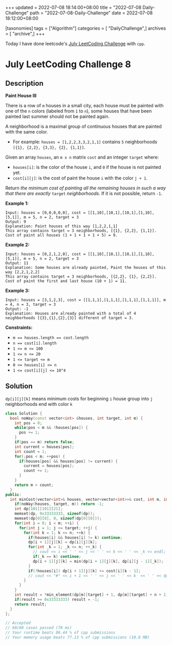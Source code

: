 +++
updated = 2022-07-08 18:14:00+08:00
title = "2022-07-08 Daily-Challenge"
path = "2022-07-08-Daily-Challenge"
date = 2022-07-08 18:12:00+08:00

[taxonomies]
tags = ["Algorithm"]
categories = [ "DailyChallenge",]
archives = [ "archive",]
+++

Today I have done leetcode's [July LeetCoding Challenge](https://leetcode.com/problems/paint-house-iii/) with `cpp`.

<!-- more -->

# July LeetCoding Challenge 8

## Description

**Paint House III**

There is a row of `m` houses in a small city, each house must be painted with one of the `n` colors (labeled from `1` to `n`), some houses that have been painted last summer should not be painted again.

A neighborhood is a maximal group of continuous houses that are painted with the same color.

- For example: `houses = [1,2,2,3,3,2,1,1]` contains `5` neighborhoods `[{1}, {2,2}, {3,3}, {2}, {1,1}]`.

Given an array `houses`, an `m x n` matrix `cost` and an integer `target` where:

- `houses[i]`: is the color of the house `i`, and `0` if the house is not painted yet.
- `cost[i][j]`: is the cost of paint the house `i` with the color `j + 1`.

Return *the minimum cost of painting all the remaining houses in such a way that there are exactly* `target` *neighborhoods*. If it is not possible, return `-1`.

 

**Example 1:**

```
Input: houses = [0,0,0,0,0], cost = [[1,10],[10,1],[10,1],[1,10],[5,1]], m = 5, n = 2, target = 3
Output: 9
Explanation: Paint houses of this way [1,2,2,1,1]
This array contains target = 3 neighborhoods, [{1}, {2,2}, {1,1}].
Cost of paint all houses (1 + 1 + 1 + 1 + 5) = 9.
```

**Example 2:**

```
Input: houses = [0,2,1,2,0], cost = [[1,10],[10,1],[10,1],[1,10],[5,1]], m = 5, n = 2, target = 3
Output: 11
Explanation: Some houses are already painted, Paint the houses of this way [2,2,1,2,2]
This array contains target = 3 neighborhoods, [{2,2}, {1}, {2,2}]. 
Cost of paint the first and last house (10 + 1) = 11.
```

**Example 3:**

```
Input: houses = [3,1,2,3], cost = [[1,1,1],[1,1,1],[1,1,1],[1,1,1]], m = 4, n = 3, target = 3
Output: -1
Explanation: Houses are already painted with a total of 4 neighborhoods [{3},{1},{2},{3}] different of target = 3.
```

 

**Constraints:**

- `m == houses.length == cost.length`
- `n == cost[i].length`
- `1 <= m <= 100`
- `1 <= n <= 20`
- `1 <= target <= m`
- `0 <= houses[i] <= n`
- `1 <= cost[i][j] <= 10^4`

## Solution

`dp[i][j][k]` means minimum costs for beginning `i` house group into `j` neighborhoods end with color `k`

``` cpp
class Solution {
  bool noWay(const vector<int> &houses, int target, int m) {
    int pos = 0;
    while(pos < m && !houses[pos]) {
      pos += 1;
    }
    if(pos == m) return false;
    int current = houses[pos];
    int count = 1;
    for(;pos < m; ++pos) {
      if(houses[pos] && houses[pos] != current) {
        current = houses[pos];
        count += 1;
      }
    }
    return m < count;
  }
public:
  int minCost(vector<int>& houses, vector<vector<int>>& cost, int m, int n, int target) {
    if(noWay(houses, target, m)) return -1;
    int dp[101][101][21];
    memset(dp, 0x33333333, sizeof(dp));
    memset(dp[0][0], 0, sizeof(dp[0][0]));
    for(int i = 0; i < m; ++i) {
      for(int j = 1; j <= target; ++j) {
        for(int k = 1; k <= n; ++k) {
          if(houses[i] && houses[i] != k) continue;
          dp[i + 1][j][k] = dp[i][j][k];
          for(int _k = 1; _k <= n; ++_k) {
            // cout << i << ' ' << j << ' ' << k << ' ' << _k << endl;
            if(_k == k) continue;
            dp[i + 1][j][k] = min(dp[i + 1][j][k], dp[i][j - 1][_k]);
          }
          if(!houses[i]) dp[i + 1][j][k] += cost[i][k - 1];
          // cout << "#" << i + 1 << ' ' << j << ' ' << k  << ' ' << dp[i + 1][j][k] << endl;
        }
      }
    }
    int result = *min_element(dp[m][target] + 1, dp[m][target] + n + 1);
    if(result >= 0x33333333) result = -1;
    return result;
  }
};

// Accepted
// 60/60 cases passed (78 ms)
// Your runtime beats 86.44 % of cpp submissions
// Your memory usage beats 77.13 % of cpp submissions (10.8 MB)
```
